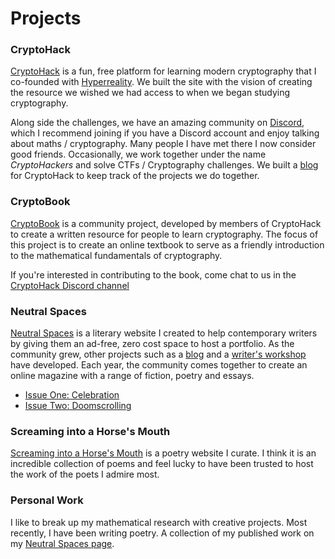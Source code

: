 # Projects

### CryptoHack

[CryptoHack](https://cryptohack.org) is a fun, free platform for learning modern cryptography that I co-founded with [Hyperreality](https://github.com/hyperreality/ctf-writeups). We built the site with the vision of creating the resource we wished we had access to when we began studying cryptography. 

Along side the challenges, we have an amazing community on [Discord](https://discord.gg/eJaJ3xC), which I recommend joining if you have a Discord account and enjoy talking about maths / cryptography. Many people I have met there I now consider good friends. Occasionally, we work together under the name *CryptoHackers* and solve CTFs / Cryptography challenges. We built a [blog](https://blog.cryptohack.org/) for CryptoHack to keep track of the projects we do together.

### CryptoBook

[CryptoBook](https://cryptohack.gitbook.io/cryptobook/) is a community project, developed by members of CryptoHack to create a written resource for people to learn cryptography. The focus of this project is to create an online textbook to serve as a friendly introduction to the mathematical fundamentals of cryptography.

If you're interested in contributing to the book, come chat to us in the [CryptoHack Discord channel](https://discord.gg/eJaJ3xC)

### Neutral Spaces

[Neutral Spaces](https://neutralspaces.co/) is a literary website I created to help contemporary writers by giving them an ad-free, zero cost space to host a portfolio. As the community grew, other projects such as a [blog](https://neutralspaces.co/blog) and a [writer's workshop](https://neutralspaces.co/workshop) have developed. Each year, the community comes together to create an online magazine with a range of fiction, poetry and essays.

- [Issue One: Celebration](https://neutralspaces.co/magazine/)
- [Issue Two: Doomscrolling](https://neutralspaces.co/magazine_two/)

### Screaming into a Horse's Mouth

[Screaming into a Horse's Mouth](https://screamingintoahorsesmouth.com/) is a poetry website I curate. I think it is an incredible collection of poems and feel lucky to have been trusted to host the work of the poets I admire most.

### Personal Work

I like to break up my mathematical research with creative projects. Most recently, I have been writing poetry. A collection of my published work on my [Neutral Spaces page](https://neutralspaces.co/giacomo/).